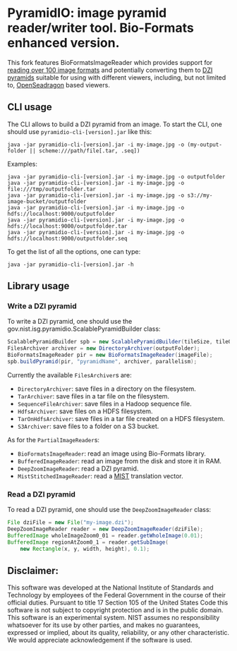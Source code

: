 # PyramidIO: image pyramid reader/writer tool. Bio-Formats enhanced version.

This fork features BioFormatsImageReader which provides support for [reading over 100 image formats](https://docs.openmicroscopy.org/bio-formats/latest/supported-formats.html) and potentially converting them to [DZI pyramids](https://en.wikipedia.org/wiki/Deep_Zoom) suitable for using with different viewers, including, but not limited to, [OpenSeadragon](https://openseadragon.github.io) based viewers.

## CLI usage

The CLI allows to build a DZI pyramid from an image.
To start the CLI, one should use `pyramidio-cli-[version].jar` like this:

```
java -jar pyramidio-cli-[version].jar -i my-image.jpg -o (my-output-folder || scheme:///path/file[.tar, .seq])
```

Examples:
```
java -jar pyramidio-cli-[version].jar -i my-image.jpg -o outputfolder
java -jar pyramidio-cli-[version].jar -i my-image.jpg -o file:///tmp/outputfolder.tar
java -jar pyramidio-cli-[version].jar -i my-image.jpg -o s3://my-image-bucket/outputfolder
java -jar pyramidio-cli-[version].jar -i my-image.jpg -o hdfs://localhost:9000/outputfolder
java -jar pyramidio-cli-[version].jar -i my-image.jpg -o hdfs://localhost:9000/outputfolder.tar
java -jar pyramidio-cli-[version].jar -i my-image.jpg -o hdfs://localhost:9000/outputfolder.seq

```

To get the list of all the options, one can type:
```
java -jar pyramidio-cli-[version].jar -h
```

## Library usage

### Write a DZI pyramid

To write a DZI pyramid, one should use the gov.nist.isg.pyramidio.ScalablePyramidBuilder class:
```java
ScalablePyramidBuilder spb = new ScalablePyramidBuilder(tileSize, tileOverlap, tileFormat, "dzi");
FilesArchiver archiver = new DirectoryArchiver(outputFolder);
BioFormatsImageReader pir = new BioFormatsImageReader(imageFile);
spb.buildPyramid(pir, "pyramidName", archiver, parallelism);
```
Currently the available `FilesArchiver`s are:
* `DirectoryArchiver`: save files in a directory on the filesystem.
* `TarArchiver`: save files in a tar file on the filesystem.
* `SequenceFileArchiver`: save files in a Hadoop sequence file.
* `HdfsArchiver`: save files on a HDFS filesystem.
* `TarOnHdfsArchiver`: save files in a tar file created on a HDFS filesystem.
* `S3Archiver`: save files to a folder on a S3 bucket.

As for the `PartialImageReader`s:
* `BioFormatsImageReader`: read an image using Bio-Formats library.
* `BufferedImageReader`: read an image from the disk and store it in RAM.
* `DeepZoomImageReader`: read a DZI pyramid.
* `MistStitchedImageReader`: read a [MIST](https://github.com/NIST-ISG/MIST) translation vector.

### Read a DZI pyramid

To read a DZI pyramid, one should use the `DeepZoomImageReader` class:
```java
File dziFile = new File("my-image.dzi");
DeepZoomImageReader reader = new DeepZoomImageReader(dziFile);
BufferedImage wholeImageZoom0_01 = reader.getWholeImage(0.01);
BufferedImage regionAtZoom0_1 = reader.getSubImage(
    new Rectangle(x, y, width, height), 0.1);
```

## Disclaimer:

This software was developed at the National Institute of Standards and Technology by employees of the Federal Government in the course of their official duties. Pursuant to title 17 Section 105 of the United States Code this software is not subject to copyright protection and is in the public domain. This software is an experimental system. NIST assumes no responsibility whatsoever for its use by other parties, and makes no guarantees, expressed or implied, about its quality, reliability, or any other characteristic. We would appreciate acknowledgement if the software is used.

